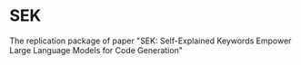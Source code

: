 # SEK
The replication package of paper "SEK: Self-Explained Keywords Empower Large Language Models for Code Generation"
